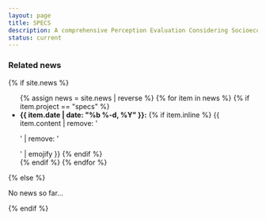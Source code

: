 ```yaml
---
layout: page
title: SPECS
description: A comprehensive Perception Evaluation Considering Socioeconomics (SPECS) dataset with participants' demographics and personalities.
status: current
---
```


<!-- <center> -->
<!--   <img src="/assets/img/TODO.jpg" width="900" height="600"> <br /> -->
<!--    <a href="TODO">Project</a> | -->
<!--    <a href="TODO">Paper</a> | -->
<!--    <a href="TODO">Code</a> | -->
<!--    <a href="TODO">Dataset</a> -->
<!-- </center> -->
<!---->
<!-- **Summary** -->
<!---->
<!---->
<!-- While both the [paper]() and [repository]() are rich in details, on [this website]() you can find a description of what we do in a nutshell. -->
<!-- For more information, please refer to the [paper](). -->
<!---->

<div>
<h3> Related news</h3>
  {% if site.news  %}
    <ul>
    {% assign news = site.news | reverse %}
    {% for item in news %}
      {% if item.project == "specs" %}
      <li>
        <strong>{{ item.date | date: "%b %-d, %Y" }}:</strong>
          {% if item.inline %}
            {{ item.content | remove: '<p>' | remove: '</p>' | emojify }}
          {% endif %}
      </li>
      {% endif %}
    {% endfor %}
    </ul>
  {% else %}
    <p>No news so far...</p>
  {% endif %}
</div>
